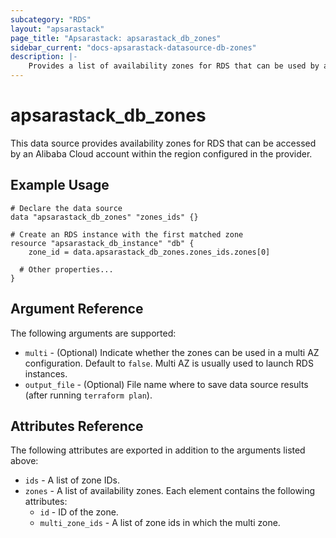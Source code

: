 ```yaml
---
subcategory: "RDS"
layout: "apsarastack"
page_title: "Apsarastack: apsarastack_db_zones"
sidebar_current: "docs-apsarastack-datasource-db-zones"
description: |-
    Provides a list of availability zones for RDS that can be used by an Apsarastack Cloud account.
---
```


# apsarastack\_db\_zones

This data source provides availability zones for RDS that can be accessed by an Alibaba Cloud account within the region configured in the provider.


## Example Usage

```
# Declare the data source
data "apsarastack_db_zones" "zones_ids" {}

# Create an RDS instance with the first matched zone
resource "apsarastack_db_instance" "db" {
    zone_id = data.apsarastack_db_zones.zones_ids.zones[0]

  # Other properties...
}
```

## Argument Reference

The following arguments are supported:

* `multi` - (Optional) Indicate whether the zones can be used in a multi AZ configuration. Default to `false`. Multi AZ is usually used to launch RDS instances.
* `output_file` - (Optional) File name where to save data source results (after running `terraform plan`).

## Attributes Reference

The following attributes are exported in addition to the arguments listed above:

* `ids` - A list of zone IDs.
* `zones` - A list of availability zones. Each element contains the following attributes:
  * `id` - ID of the zone.
  * `multi_zone_ids` - A list of zone ids in which the multi zone.